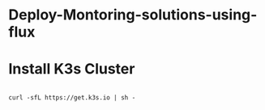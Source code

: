 # Deploy-Montoring-solutions-using-flux

# Install K3s Cluster

```

curl -sfL https://get.k3s.io | sh -

```
